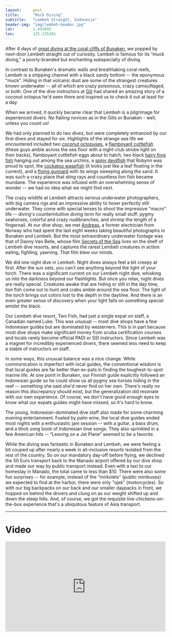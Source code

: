 ```yaml
---
layout: 	post
title:  	"Muck Diving"
subtitle:   "Lembeh Straight, Indonesia"
header-img: "img/lembeh-header.jpg"
lat: 		1.443693
lon: 		125.235365
---
```


After 4 days of [great diving at the coral cliffs of Bunaken](/steffen-adventures/2015/06/14/bunaken/), we popped by next-door Lembeh straight out of curiosity. Lembeh is famous for its “muck diving,” a poorly-branded but enchanting subspecialty of diving. 

In contrast to Bunaken's dramatic walls and breathtaking coral reefs, Lembeh is a shipping channel with a black sandy bottom -- the eponymous "muck". Hiding in that volcanic dust are some of the strangest creatures known underwater -- all of which are crazy poisonous, crazy camouflaged, or both. One of the dive instructors at [Gili](/steffen-adventures/2015/06/06/gili-air/) had shared an amazing story of a coconut octopus he'd seen there and inspired us to check it out at least for a day. 

When we arrived, it quickly became clear that Lembeh is a pilgrimage for experienced divers. No flailing novices as in the Gilis or Bunaken - well, unless you count us! 

We had only planned to do two dives, but were completely entranced by our first dives and stayed for six.  Highlights of the strange sea life we encountered included two [coconut octopuses](https://www.youtube.com/watch?v=biuoagnGCFQ), a [flamboyant cuttlefish](https://www.youtube.com/watch?v=51jB8YljliM) (these guys amble across the sea floor with a night-club strobe light on their backs), flamboyant cuttlefish eggs about to hatch, two black [hairy frog fish](https://www.youtube.com/watch?v=PdraXh9Jhwc) hanging out among the sea urchins, a [spiny devilfish](https://www.flickr.com/photos/andivoeltz/4530852436) that Robynn was proud to spot, the [cockatoo waspfish](https://www.google.com/search?q=cockatoo+waspfish&source=lnms&tbm=isch&sa=X&ei=wYyOVfCsHNK8uATYr4KQDw&ved=0CAgQ_AUoAg&biw=1130&bih=631) (it looks just like a leaf floating in the current), and a [flying gunnard](https://en.wikipedia.org/wiki/Dactylopteridae#/media/File:Flughahn.jpg) with its wings sweeping along the sand. It was such a crazy place that sting rays and countless lion fish became mundane. The experience was infused with an overwhelming sense of wonder -- we had no idea what we might find next.

The crazy wildlife at Lembeh attracts serious underwater photographers, with big camera rigs and an impressive ability to hover perfectly still underwater. They come with special lenses to shoot the impressive "macro" life -- diving's counterintuitive diving term for really small stuff: pygmy seahorses, colorful and crazy nudibranches, and shrimp the length of a fingernail. At our dive shop, we met [Andreas](https://www.facebook.com/andreas.berntsen.56?fref=browse_search), a former electrician from Norway who had spent the last eight weeks taking beautiful photographs in Bunaken and Lembeh. But the most extraordinary underwater footage was that of Danny Van Belle, whose film [Secrets of the Sea](https://www.youtube.com/watch?v=6768GI4iM7Y) lives on the shelf of Lembeh dive resorts, and captures the rarest Lembeh creatures in action: eating, fighting, yawning. That film blew our minds.

We did one night dive in Lembeh. Night dives always feel a bit creepy at first. After the sun sets, you can't see anything beyond the light of your torch. There was a significant current on our Lembeh night dive, whisking us into the darkness beyond our flashlights. But once you relax, night dives are really special. Creatures awake that are hiding or still in the day time, lion fish come out to hunt and crabs amble around the sea floor. The light of the torch brings out colors lost to the depth in the daytime. And there is an even greater sense of discovery when your light falls on something special amidst the black.

Our Lembeh dive resort, Two Fish, had just a single expat on staff, a Canadian named Luke. This was unusual -- most dive shops have a few Indonesian guides but are dominated by westerners.  This is in part because most dive shops make significant money from scuba certification courses and locals rarely become official PADI or SSI instructors. Since Lembeh was a magnet for incredibly experienced divers, there seemed less need to keep a stable of instructors on staff.

In some ways, this unusual balance was a nice change. While communication is imperfect with local guides, the conventional wisdom is that local guides are far better than ex-pats in finding the toughest-to-spot marine life. At one point in Bunaken, our Finnish guide explicitly followed an Indonesian guide so he could show us all pygmy sea horses hiding in the reef -- something she said she'd never find on her own. There's really no reason this discrepancy should exist, but the generalization did resonate with our own experience. Of course, we don't have good enough eyes to know what our expats guides might have missed, so it's hard to know. 

The young, Indonesian-dominated dive staff also made for some charming evening entertainment. Fueled by palm wine, the local dive guides ended most nights with a enthusiastic jam session -- with a guitar, a bass drum, and a thick song book of Indonesian love songs. They also sprinkled in a few American hits -- “Leaving on a Jet Plane” seemed to be a favorite.

While the diving was fantastic in Bunaken and Lembeh, we were feeling a bit couped up after nearly a week in all-inclusive resorts isolated from the rest of the country. So on our mandatory day-off before flying, we declined the 50 Euro transport back to the Manado airport offered by our dive shop and made our way by public transport instead. Even with a taxi to our homestay in Manado, the total came to less than $10. There were also some fun surprises -- for example, instead of the “mirkolets” (public minibuses) we expected to find at the harbor, there were only "ojek" (motorcycles). So with our big backpacks on our back and our smaller daypacks in front, we hopped on behind the drivers and clung on as our weight shifted up and down the steep hills. And, of course, we got the requisite live-chickens-on-the-bus experience that's a ubiquitous feature of Asia transport.

---

# Video

<iframe src="https://player.vimeo.com/video/131960766?title=0&byline=0&portrait=0" width="500" height="281" frameborder="0" webkitallowfullscreen mozallowfullscreen allowfullscreen></iframe>





